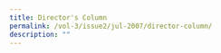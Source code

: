```yaml
---
title: Director's Column
permalink: /vol-3/issue2/jul-2007/director-column/
description: ""
---
```

